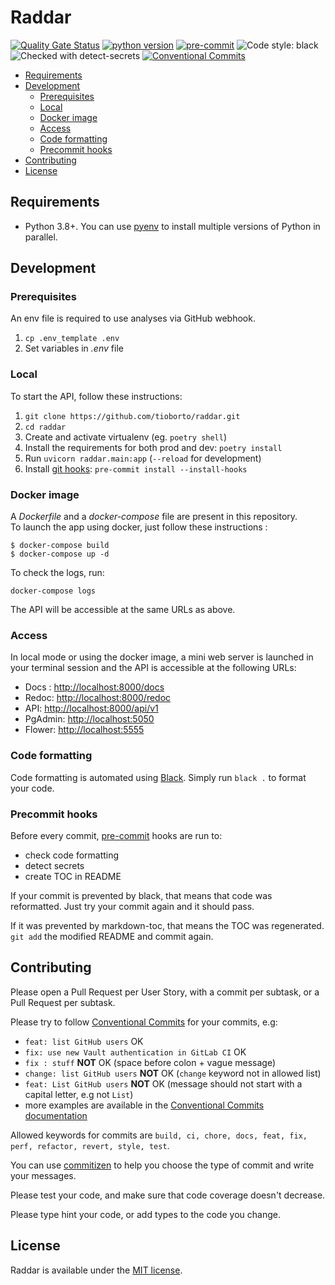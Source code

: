# Raddar

[![Quality Gate Status](https://sonarcloud.io/api/project_badges/measure?project=Tioborto_raddar&metric=alert_status)](https://sonarcloud.io/dashboard?id=Tioborto_raddar)
[![python version](https://img.shields.io/badge/python-3.8+-brightgreen?logo=python&logoColor=white)](https://github.com/pre-commit/pre-commit)
[![pre-commit](https://img.shields.io/badge/pre--commit-enabled-brightgreen?logo=pre-commit&logoColor=white)](https://github.com/pre-commit/pre-commit)
![Code style: black](https://img.shields.io/badge/code%20style-black-000000.svg)
![Checked with detect-secrets](https://img.shields.io/badge/detect--secrets-checked-lightgrey.svg)
[![Conventional Commits](https://img.shields.io/badge/Conventional%20Commits-1.0.0-yellow.svg)][conventional-commits]

<!-- toc -->

- [Requirements](#requirements)
- [Development](#development)
  * [Prerequisites](#prerequisites)
  * [Local](#local)
  * [Docker image](#docker-image)
  * [Access](#access)
  * [Code formatting](#code-formatting)
  * [Precommit hooks](#precommit-hooks)
- [Contributing](#contributing)
- [License](#license)

<!-- tocstop -->

## Requirements

- Python 3.8+. You can use [pyenv][pyenv-installation] to install multiple versions of Python in parallel.

## Development

### Prerequisites

An env file is required to use analyses via GitHub webhook.

1. `cp .env_template .env`
2. Set variables in *.env* file  

### Local

To start the API, follow these instructions:

  1. `git clone https://github.com/tioborto/raddar.git`
  2. `cd raddar`
  3. Create and activate virtualenv (eg. `poetry shell`)
  4. Install the requirements for both prod and dev: `poetry install`
  5. Run `uvicorn raddar.main:app` (`--reload` for development)
  6. Install [git hooks][pre-commit]: `pre-commit install --install-hooks`

### Docker image

A *Dockerfile* and a *docker-compose* file are present in this repository.  
To launch the app using docker, just follow these instructions :  

```
$ docker-compose build
$ docker-compose up -d
```

To check the logs, run:
```
docker-compose logs
```

The API will be accessible at the same URLs as above.

### Access

In local mode or using the docker image, a mini web server is launched in your terminal session and the API is accessible at the following URLs:

- Docs : <http://localhost:8000/docs>
- Redoc: <http://localhost:8000/redoc>
- API: <http://localhost:8000/api/v1>
- PgAdmin: <http://localhost:5050>
- Flower: <http://localhost:5555>

### Code formatting

Code formatting is automated using [Black][black]. Simply run `black .` to format your code.

### Precommit hooks

Before every commit, [pre-commit][pre-commit] hooks are run to:

- check code formatting
- detect secrets
- create TOC in README

If your commit is prevented by black, that means that code was reformatted. Just try your commit again and it should pass.

If it was prevented by markdown-toc, that means the TOC was regenerated. `git add` the modified README and commit again.

## Contributing

Please open a Pull Request per User Story, with a commit per subtask, or a Pull Request per subtask.

Please try to follow [Conventional Commits][conventional-commits] for your commits, e.g:

- `feat: list GitHub users` OK
- `fix: use new Vault authentication in GitLab CI` OK
- `fix : stuff` **NOT** OK (space before colon + vague message)
- `change: list GitHub users` **NOT** OK (`change` keyword not in allowed list)
- `feat: List GitHub users` **NOT** OK (message should not start with a capital letter, e.g not `List`)
- more examples are available in the [Conventional Commits documentation][conventional-commits]

Allowed keywords for commits are `build, ci, chore, docs, feat, fix, perf, refactor, revert, style, test`.

You can use [commitizen][commitizen] to help you choose the type of commit and write your messages.

Please test your code, and make sure that code coverage doesn't decrease.

Please type hint your code, or add types to the code you change.

## License

Raddar is available under the [MIT license](./LICENSE).

[black]: https://github.com/psf/black
[commitizen]: https://woile.github.io/commitizen/
[conventional-commits]: https://www.conventionalcommits.org/en/v1.0.0/#summary
[detect-secrets]: https://github.com/Yelp/detect-secrets
[fast-api]: https://fastapi.tiangolo.com/python-types/
[pre-commit]: https://pre-commit.com/
[pyenv-installation]: https://github.com/pyenv/pyenv#installation
